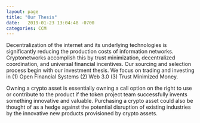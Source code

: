 ```yaml
---
layout: page
title: "Our Thesis"
date:   2019-01-23 13:04:48 -0700
categories: CCM
---
```


Decentralization of the internet and its underlying technologies is significantly reducing the production costs of information networks. Cryptonetworks accomplish this by trust minimization, decentralized coordination, and universal financial incentives. Our sourcing and selection process begin with our investment thesis. We focus on trading and investing in (1) Open Financial Systems (2) Web 3.0 (3) Trust Minimized Money.


Owning a crypto asset is essentially owning a call option on the right to use or contribute to the product if the token 
project team successfully invents something innovative and valuable. Purchasing a crypto asset could also be thought of 
as a hedge against the potential disruption of existing industries by the innovative new products provisioned by crypto assets.

